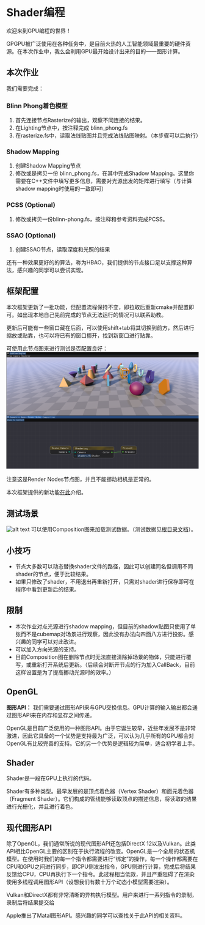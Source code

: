 # Shader编程

欢迎来到GPU编程的世界！

GPGPU被广泛使用在各种任务中，是目前火热的人工智能领域最重要的硬件资源。在本次作业中，我么会利用GPU最开始设计出来的目的——图形计算。

## 本次作业

我们需要完成：

### Blinn Phong着色模型
1. 首先连接节点Rasterize的输出，观察不同连接的结果。
2. 在Lighting节点中，按注释完成 blinn_phong.fs
3. 在rasterize.fs中，读取法线贴图并且完成法线贴图映射。（本步骤可以后执行）

### Shadow Mapping
1. 创建Shadow Mapping节点
2. 修改或是拷贝一份 blinn_phong.fs，在其中完成Shadow Mapping。这里你需要在C++文件中填写更多信息，需要对光源出发的矩阵进行填写（与计算shadow mapping时使用的一致即可）

### PCSS (Optional)
1. 修改或拷贝一份blinn-phong.fs，按注释和参考资料完成PCSS。
### SSAO (Optional)
1. 创建SSAO节点，读取深度和光照的结果

还有一种效果更好的的算法，称为HBAO，我们提供的节点接口足以支撑这种算法，感兴趣的同学可以尝试实现。


## 框架配置

本次框架更新了一批功能，但配置流程保持不变，即拉取后重新cmake并配置即可。如出现本地自己先前完成的节点无法运行的情况可以联系助教。

更新后可能有一些窗口藏在后面，可以使用shift+tab将其切换到前方，然后进行缩放或贴靠，也可以将已有的窗口挪开，找到新窗口进行贴靠。

可使用此节点图来进行测试是否配置良好：
![alt text](image-4.png)

注意这是Render Nodes节点图，并且不能挪动相机是正常的。

本次框架提供的新功能[在此](./NewFeatures.md)介绍。

## 测试场景

![alt text](image-5.png)
可以使用Composition图来加载测试数据。（测试数据见[根目录文档](../README.md)）。

## 小技巧
- 节点大多数可以动态替换shader文件的路径，因此可以创建同名但调用不同shader的节点，便于比较结果。
- 如果只修改了shader，不用退出再重新打开，只需对shader进行保存即可在程序中看到更新后的结果。

## 限制

- 本次作业对点光源进行shadow mapping，但目前的shadow贴图只使用了单张而不是cubemap对场景进行观察，因此没有办法向四面八方进行投影。感兴趣的同学可以对此改进。
- 可以加入方向光源的支持。
- 目前Composition图在删除节点时无法直接清除掉场景的物体，只能进行覆写，或重新打开系统后更新。（后续会对断开节点的行为加入CallBack，目前这样设置是为了提高挪动光源时的效率。）

## OpenGL

**图形API：** 我们需要通过图形API来与GPU交换信息。GPU计算的输入输出都会通过图形API来在内存和显存之间传递。

OpenGL是目前广泛使用的一种图形API。由于它诞生较早，近些年发展不是非常激进，因此它具备的一个优势是支持最为广泛，可以认为几乎所有的GPU都会对OpenGL有比较完善的支持。它的另一个优势是逻辑较为简单，适合初学者上手。


## Shader

Shader是一段在GPU上执行的代码。

Shader有多种类型。最早发展的是顶点着色器（Vertex Shader）和面元着色器（Fragment Shader）。它们构成的管线能够读取顶点的描述信息，将读取的结果进行光栅化，并且进行着色。


## 现代图形API

除了OpenGL，我们通常所说的现代图形API还包括DirectX 12以及Vulkan。此类API相比OpenGL主要的区别在于执行流程的改变。OpenGL是一个全局的状态机模型。在使用时我们的每一个指令都需要进行“绑定”的操作，每一个操作都需要在CPU和GPU之间进行同步，即CPU侧发出指令，GPU侧进行计算，完成后将结果反馈给CPU，CPU再执行下一个指令。此过程相当低效，并且严重阻碍了在渲染使用多线程调用图形API（设想我们有数十万个动态小模型需要渲染）。

Vulkan和DirectX都有非常清晰的异构执行模型。用户来进行一系列指令的录制，录制后将结果提交给

Apple推出了Matal图形API。感兴趣的同学可以查找关于此API的相关资料。
